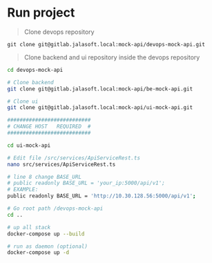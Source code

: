 # Run project

> Clone devops repository

`git clone git@gitlab.jalasoft.local:mock-api/devops-mock-api.git`

> Clone backend and ui repository inside the devops repository

``` bash
cd devops-mock-api

# Clone backend
git clone git@gitlab.jalasoft.local:mock-api/be-mock-api.git

# Clone ui
git clone git@gitlab.jalasoft.local:mock-api/ui-mock-api.git

###########################
# CHANGE HOST   REQUIRED  #
###########################

cd ui-mock-api

# Edit file /src/services/ApiServiceRest.ts
nano src/services/ApiServiceRest.ts

# line 8 change BASE_URL
# public readonly BASE_URL = 'your_ip:5000/api/v1';
# EXAMPLE:
public readonly BASE_URL = 'http://10.30.128.56:5000/api/v1';

# Go root path /devops-mock-api
cd ..

# up all stack 
docker-compose up --build

# run as daemon (optional)
docker-compose up -d
```
